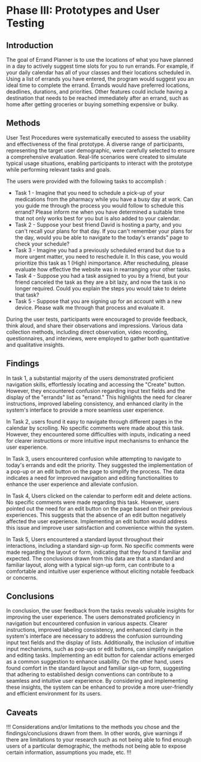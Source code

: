 # Phase III: Prototypes and User Testing

## Introduction
The goal of Errand Planner is to use the locations of what you have planned in a day to actively suggest time slots for you to run errands. For example, if your daily calendar has all of your classes and their locations scheduled in. Using a list of errands you have entered, the program would suggest you an ideal time  to complete the errand. Errands would have preferred locations, deadlines, durations, and priorities. Other features could include having a destination that needs to be reached immediately after an errand, such as home after getting groceries or buying something expensive or bulky.

## Methods

User Test Procedures were systematically executed to assess the usability and effectiveness of the final prototype. A diverse range of participants, representing the target user demographic, were carefully selected to ensure a comprehensive evaluation. Real-life scenarios were created to simulate typical usage situations, enabling participants to interact with the prototype while performing relevant tasks and goals.

The users were provided with the following tasks to accomplish : 
* Task 1 - Imagine that you need to schedule a pick-up of your medications from the pharmacy while you have a busy day at work. Can you guide me through the process you would follow to schedule this errand? Please inform me when you have determined a suitable time that not only works best for you but is also added to your calendar. 
* Task 2 - Suppose your best friend David is hosting a party, and you can't recall your plans for that day. If you can't remember your plans for the day, would you be able to navigate to the today's errands" page to check your schedule?
* Task 3 - Imagine you had a previously scheduled errand but due to a more urgent matter, you need to reschedule it. In this case, you would prioritize this task as 1 (High) inimportance. After rescheduling, please evaluate how effective the website was in rearranging your other tasks.
* Task 4 - Suppose you had a task assigned to you by a friend, but your friend canceled the task as they are a bit lazy, and now the task is no longer required. Could you explain the steps you would take to delete that task? 
* Task 5 - Suppose that you are signing up for an account with a new device. Please walk me through that process and evaluate it. 

During the user tests, participants were encouraged to provide feedback, think aloud, and share their observations and impressions. Various data collection methods, including direct observation, video recording, questionnaires, and interviews, were employed to gather both quantitative and qualitative insights.

## Findings

In task 1, a substantial majority of the users demonstrated proficient navigation skills, effortlessly locating and accessing the "Create" button. However, they encountered confusion regarding input text fields and the display of the "errands" list as "errand." This highlights the need for clearer instructions, improved labeling consistency, and enhanced clarity in the system's interface to provide a more seamless user experience.

In Task 2, users found it easy to navigate through different pages in the calendar by scrolling. No specific comments were made about this task. However, they encountered some difficulties with inputs, indicating a need for clearer instructions or more intuitive input mechanisms to enhance the user experience.

In Task 3, users encountered confusion while attempting to navigate to today's errands and edit the priority. They suggested the implementation of a pop-up or an edit button on the page to simplify the process. The data indicates a need for improved navigation and editing functionalities to enhance the user experience and alleviate confusion.

In Task 4, Users clicked on the calendar to perform edit and delete actions. No specific comments were made regarding this task. However, users pointed out the need for an edit button on the page based on their previous experiences. This suggests that the absence of an edit button negatively affected the user experience. Implementing an edit button would address this issue and improve user satisfaction and convenience within the system.

In Task 5, Users encountered a standard layout throughout their interactions, including a standard sign-up form. No specific comments were made regarding the layout or form, indicating that they found it familiar and expected. The conclusions drawn from this data are that a standard and familiar layout, along with a typical sign-up form, can contribute to a comfortable and intuitive user experience without eliciting notable feedback or concerns.
## Conclusions

In conclusion, the user feedback from the tasks reveals valuable insights for improving the user experience. The users demonstrated proficiency in navigation but encountered confusion in various aspects. Clearer instructions, improved labeling consistency, and enhanced clarity in the system's interface are necessary to address the confusion surrounding input text fields and the display of lists. Additionally, the inclusion of intuitive input mechanisms, such as pop-ups or edit buttons, can simplify navigation and editing tasks. Implementing an edit button for calendar actions emerged as a common suggestion to enhance usability. On the other hand, users found comfort in the standard layout and familiar sign-up form, suggesting that adhering to established design conventions can contribute to a seamless and intuitive user experience. By considering and implementing these insights, the system can be enhanced to provide a more user-friendly and efficient environment for its users.

## Caveats

!!! Considerations and/or limitations to the methods you chose and the findings/conclusions drawn from them. In other words, give warnings if there are limitations to your research such as not being able to find enough users of a particular demographic, the methods not being able to expose certain information, assumptions you made, etc. !!!


